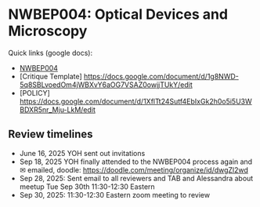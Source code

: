 # NWBEP004: Optical Devices and Microscopy

Quick links (google docs):

- [NWBEP004](https://docs.google.com/document/d/1-dVEBuacvoM3hZk8GeinmQpNF4yh3Uvxz7WOWUpdvFY/edit?usp=sharing)
- [Critique Template]  https://docs.google.com/document/d/1g8NWD-5q8SBLvoedOm4jWBXvY6aOG7VSAZ0owjjTUkY/edit
- [POLICY] https://docs.google.com/document/d/1XflTt24Sutf4EbIxGk2h0o5i5U3WBDXR5nr_Mju-LkM/edit

## Review timelines

- June 16, 2025 YOH sent out invitations
- Sep 18, 2025 YOH finally attended to the NWBEP004 process again and ✉ emailed, doodle: https://doodle.com/meeting/organize/id/dwgZl2wd
- Sep 28, 2025: Sent email to all reviewers and TAB and Alessandra about meetup Tue Sep 30th 11:30-12:30 Eastern
- Sep 30, 2025: 11:30-12:30 Eastern zoom meeting to review

